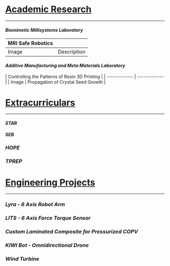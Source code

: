 
# <ins>Academic Research</ins>
---
#### _Biomimetic Millisystems Laboratory_

| MRI Safe Robotics |   |
| ------------- | ------------- |
| Image  | Description  |




#### _Additive Manufacturing and Meta Materials Laboratory_

| Controlling the Patterns of Resin 3D Printing |
| ------------- | ------------- |
| Image  | Propagation of Crystal Seed Growth  |




# <ins>Extracurriculars</ins>
---
#### _STAR_
#### _SEB_ 
### _HOPE_
### _TPREP_

# <ins>Engineering Projects</ins>
---
### _Lyra - 6 Axis Robot Arm_
### _LITS - 6 Axis Force Torque Sensor_
### _Custom Laminated Composite for Pressurized COPV_
### _KIWI Bot - Omnidirectional Drone_
### _Wind Turbine_

